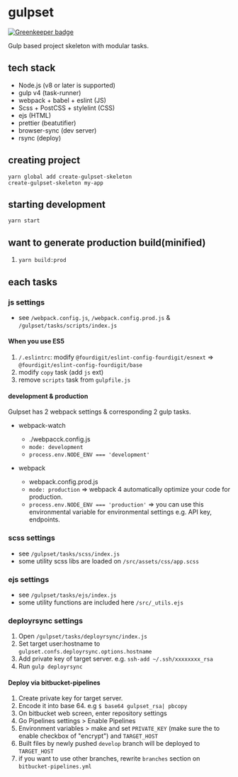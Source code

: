 # gulpset

[![Greenkeeper badge](https://badges.greenkeeper.io/fourdigit/gulpset.svg)](https://greenkeeper.io/)

Gulp based project skeleton with modular tasks.

## tech stack

- Node.js (v8 or later is supported)
- gulp v4 (task-runner)
- webpack + babel + eslint (JS)
- Scss + PostCSS + stylelint (CSS)
- ejs (HTML)
- prettier (beatutifier)
- browser-sync (dev server)
- rsync (deploy)

## creating project
```
yarn global add create-gulpset-skeleton
create-gulpset-skeleton my-app
```

## starting development

```
yarn start
```

## want to generate production build(minified)

1. `yarn build:prod`

## each tasks

### js settings

- see `/webpack.config.js`, `/webpack.config.prod.js` & `/gulpset/tasks/scripts/index.js`

#### When you use ES5

1. `/.eslintrc`: modify `@fourdigit/eslint-config-fourdigit/esnext` => `@fourdigit/eslint-config-fourdigit/base`
2. modify `copy` task (add `js` ext)
3. remove `scripts` task from `gulpfile.js`

#### development & production

Gulpset has 2 webpack settings & corresponding 2 gulp tasks.

- webpack-watch

  - ./webpacck.config.js
  - `mode: development`
  - `process.env.NODE_ENV === 'development'`

- webpack
  - webpack.config.prod.js
  - `mode: production` => webpack 4 automatically optimize your code for production.
  - `process.env.NODE_ENV === 'production'` => you can use this environmental variable for environmental settings e.g. API key, endpoints.

### scss settings

- see `/gulpset/tasks/scss/index.js`
- some utility scss libs are loaded on `/src/assets/css/app.scss`

### ejs settings

- see `/gulpset/tasks/ejs/index.js`
- some utility functions are included here `/src/_utils.ejs`

### deployrsync settings

1. Open `/gulpset/tasks/deployrsync/index.js`
2. Set target user:hostname to `gulpset.confs.deployrsync.options.hostname`
3. Add private key of target server. e.g. `ssh-add ~/.ssh/xxxxxxxx_rsa`
4. Run `gulp deployrsync`

#### Deploy via bitbucket-pipelines

1. Create private key for target server.
2. Encode it into base 64. e.g `$ base64 gulpset_rsa| pbcopy`
3. On bitbucket web screen, enter repository settings
4. Go Pipelines settings > Enable Pipelines
5. Environment variables > make and set `PRIVATE_KEY` (make sure the to enable checkbox of "encrypt") and `TARGET_HOST`
6. Built files by newly pushed `develop` branch will be deployed to `TARGET_HOST`
7. if you want to use other branches, rewrite `branches` section on `bitbucket-pipelines.yml`
